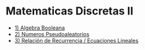 # Matematicas Discretas II

* [1) Algebra Booleana](#)
* [2) Numeros Pseudoaleatorios](#)
* [3) Relación de Recurrencia / Ecuaciones Lineales](#)
